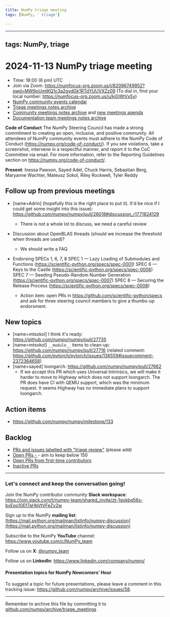 ```yaml
---
title: NumPy triage meeting
tags: [NumPy, ' triage']

---
```


---
tags: NumPy, triage
---

# 2024-11-13 NumPy triage meeting


- Time: 18:00 (6 pm) UTC
- Join via Zoom: https://numfocus-org.zoom.us/j/82096749952?pwd=MW9oUmtKQ1c3a2gydGk1RTdYUUVXZz09 (To dial in, find your local number: https://numfocus-org.zoom.us/u/kjGWtVx5y)
- [NumPy community events calendar](https://scientific-python.org/calendars)
- [Triage meetings notes archive](https://github.com/numpy/archive/tree/master/triage_meetings)
- [Community meetings notes archive](https://github.com/numpy/archive/tree/main/community_meetings) and [new meetings agenda](https://hackmd.io/76o-IxCjQX2mOXO_wwkcpg)
- [Documentation team meetings notes archive](https://github.com/numpy/archive/tree/main/docs_team_meetings)


**Code of Conduct**
The NumPy Steering Council has made a strong commitment to creating an open, inclusive, and positive community. 
All attendees of NumPy community events must adhere to the NumPy Code of Conduct (https://numpy.org/code-of-conduct/). 
If you see violations, take a screenshot, intervene in a respectful manner, and report it to the CoC Committee via email. For more information, refer to the Reporting Guidelines section on https://numpy.org/code-of-conduct/.

**Present**: Inessa Pawson, Sayed Adel, Chuck Harris, Sebastian Berg, Maryanne Wachter, Mateusz Sokol, Riley Rockwell, Tyler Reddy
 
 
## Follow up from previous meetings

- [name=Adrin] (hopefully this is the right place to put it). It'd be nice if I could get some insight into this issue): https://github.com/numpy/numpy/pull/26018#discussion_r1771824129
  - There is not a whole lot to discuss, we need a careful review

- Discussion about OpenBLAS threads (should we increase the threshold when threads are used)?
  - We should write a FAQ

- Endorsing SPECs 1, 6, 7, 8
SPEC 1 — Lazy Loading of Submodules and Functions (https://scientific-python.org/specs/spec-0001)
SPEC 6 — Keys to the Castle (https://scientific-python.org/specs/spec-0006)
SPEC 7 — Seeding Pseudo-Random Number Generation (https://scientific-python.org/specs/spec-0007)
SPEC 8 — Securing the Release Process (https://scientific-python.org/specs/spec-0008)
  - Action item: open PRs in https://github.com/scientific-python/specs and ask for three steering council members to give a thumbs-up endorsment.

## New topics

- [name=mtsokol] I think it's ready: https://github.com/numpy/numpy/pull/27735
- [name=mtsokol] `__module__` items to clean-up: https://github.com/numpy/numpy/pull/27716 (related comment: https://github.com/pytorch/pytorch/issues/136559#issuecomment-2372364658)
- [name=sayed] loongarch: https://github.com/numpy/numpy/pull/27662
  - If we accept this PR which uses Universal Intrinsics, we will make it harder to move to Highway which does not support loongarch. The PR does have CI with QEMU support, which was the minimum request. It seems Highway has no immediate plans to support loongarch.


## Action items

- https://github.com/numpy/numpy/milestone/133


## Backlog

* [PRs and issues labelled with "triage review"](https://github.com/numpy/numpy/labels/triage%20review) (please add)
* [Open PRs - ](https://github.com/numpy/numpy/pulls)- aim to keep below 150
* [Open PRs from first-time contributors](https://github.com/orgs/numpy/projects/5) 
* [Inactive PRs](https://github.com/orgs/numpy/projects/6)



---

### Let's connect and keep the conversation going!
Join the NumPy contributor community **Slack workspace**: https://join.slack.com/t/numpy-team/shared_invite/zt-1gokbq56s-bvEpo10Ef7aHbVtVFeZv2w

Sign up to the NumPy **mailing list**: [https://mail.python.org/mailman/listinfo/numpy-discussion](https://mail.python.org/mailman/listinfo/numpy-discussion)

Subscribe to the NumPy **YouTube** channel: https://www.youtube.com/c/NumPy_team

Follow us on **X**: [@numpy_team](https://x.com/numpy_team)

Follow us on **LinkedIn**: https://www.linkedin.com/company/numpy/

#### Presentation topics for NumPy Newcomers’ Hour 
To suggest a topic for future presentations, please leave a comment in this tracking issue: https://github.com/numpy/archive/issues/58.

---

Remember to archive this file by committing it to [github.com/numpy/archive/triage_meetings](https://github.com/numpy/archive/tree/main/triage_meetings)